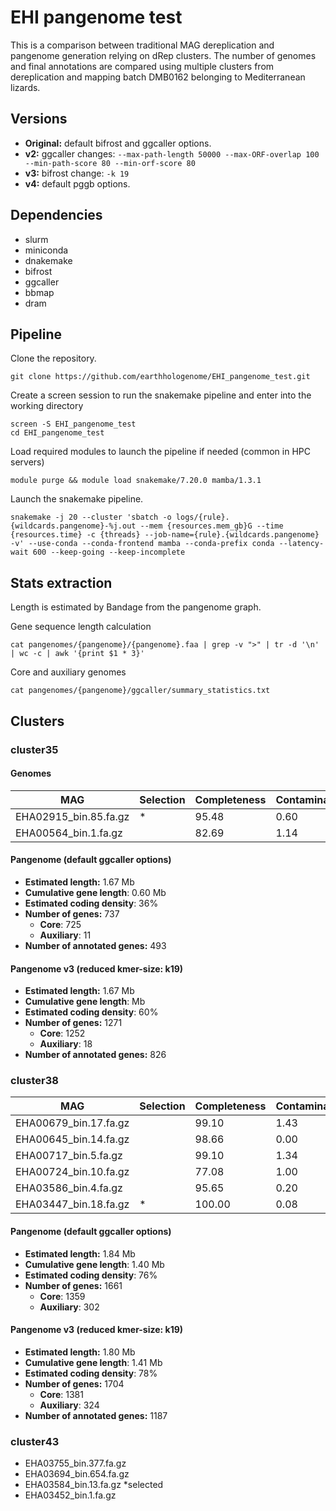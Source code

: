# EHI pangenome test
This is a comparison between traditional MAG dereplication and pangenome generation relying on dRep clusters. The number of genomes and final annotations are compared using multiple clusters from dereplication and mapping batch DMB0162 belonging to Mediterranean lizards.

## Versions

- **Original:** default bifrost and ggcaller options.
- **v2:** ggcaller changes: ```--max-path-length 50000 --max-ORF-overlap 100 --min-path-score 80 --min-orf-score 80```
- **v3:** bifrost change: ```-k 19```
- **v4:** default pggb options.

## Dependencies

- slurm
- miniconda
- dnakemake
- bifrost
- ggcaller
- bbmap
- dram

## Pipeline

Clone the repository.

```{sh}
git clone https://github.com/earthhologenome/EHI_pangenome_test.git
```

Create a screen session to run the snakemake pipeline and enter into the working directory

```{sh}
screen -S EHI_pangenome_test
cd EHI_pangenome_test
```

Load required modules to launch the pipeline if needed (common in HPC servers)

```{sh}
module purge && module load snakemake/7.20.0 mamba/1.3.1
```

Launch the snakemake pipeline.

```{sh}
snakemake -j 20 --cluster 'sbatch -o logs/{rule}.{wildcards.pangenome}-%j.out --mem {resources.mem_gb}G --time {resources.time} -c {threads} --job-name={rule}.{wildcards.pangenome} -v' --use-conda --conda-frontend mamba --conda-prefix conda --latency-wait 600 --keep-going --keep-incomplete
```

## Stats extraction

Length is estimated by Bandage from the pangenome graph.

Gene sequence length calculation

```{sh}
cat pangenomes/{pangenome}/{pangenome}.faa | grep -v ">" | tr -d '\n' | wc -c | awk '{print $1 * 3}'
```

Core and auxiliary genomes

```{sh}
cat pangenomes/{pangenome}/ggcaller/summary_statistics.txt
```

## Clusters

### cluster35

#### Genomes

| MAG | Selection | Completeness | Contamination | Length | Genes | Annotated |
| --- | --- | --- | --- | --- | --- | --- |
| EHA02915_bin.85.fa.gz | * | 95.48 | 0.60 | 1.33 | 1515 | 983 |
| EHA00564_bin.1.fa.gz  |   | 82.69 | 1.14 | 1.48 | 1440 | 935 |

#### Pangenome (default ggcaller options)

- **Estimated length:** 1.67 Mb
- **Cumulative gene length**: 0.60 Mb
- **Estimated coding density**: 36%
- **Number of genes:** 737
  - **Core**: 725
  - **Auxiliary**: 11
- **Number of annotated genes:** 493
  
#### Pangenome v3 (reduced kmer-size: k19)

- **Estimated length:** 1.67 Mb
- **Cumulative gene length**:  Mb
- **Estimated coding density**: 60%
- **Number of genes:** 1271
  - **Core**: 1252
  - **Auxiliary**: 18
- **Number of annotated genes:** 826

### cluster38
| MAG | Selection | Completeness | Contamination | Length | Genes | Annotated |
| --- | --- | --- | --- | --- | --- | --- |
| EHA00679_bin.17.fa.gz |   | 99.10 | 1.43 | 3.02 | 1479 | 1152 |
| EHA00645_bin.14.fa.gz |   | 98.66 | 0.00 | 1.84 | 1486 | 1148 |
| EHA00717_bin.5.fa.gz  |   | 99.10 | 1.34 | 2.99 | 1488 | 1149 |
| EHA00724_bin.10.fa.gz |   | 77.08 | 1.00 | 0.69 | 1515 | 1150 |
| EHA03586_bin.4.fa.gz  |   | 95.65 | 0.20 | 1.7 | 1535 | 1155 |
| EHA03447_bin.18.fa.gz | * | 100.00 | 0.08 | 2.45 | 1311 | 966 |

#### Pangenome (default ggcaller options)

- **Estimated length:** 1.84 Mb
- **Cumulative gene length**: 1.40 Mb
- **Estimated coding density**: 76%
- **Number of genes:** 1661
  - **Core**: 1359
  - **Auxiliary**: 302 

#### Pangenome v3 (reduced kmer-size: k19)

- **Estimated length:** 1.80 Mb
- **Cumulative gene length**: 1.41 Mb
- **Estimated coding density**: 78%
- **Number of genes:** 1704
  - **Core**: 1381
  - **Auxiliary**: 324  
- **Number of annotated genes:** 1187


### cluster43
- EHA03755_bin.377.fa.gz
- EHA03694_bin.654.fa.gz
- EHA03584_bin.13.fa.gz *selected
- EHA03452_bin.1.fa.gz

